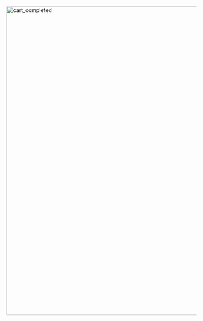<img width="819" alt="cart_completed" src="https://user-images.githubusercontent.com/62716876/115971595-9c651d00-a549-11eb-88d4-f87e27161b3c.png">
